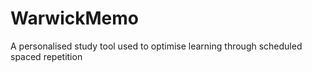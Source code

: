 # WarwickMemo
A personalised study tool used to optimise learning through scheduled spaced repetition
